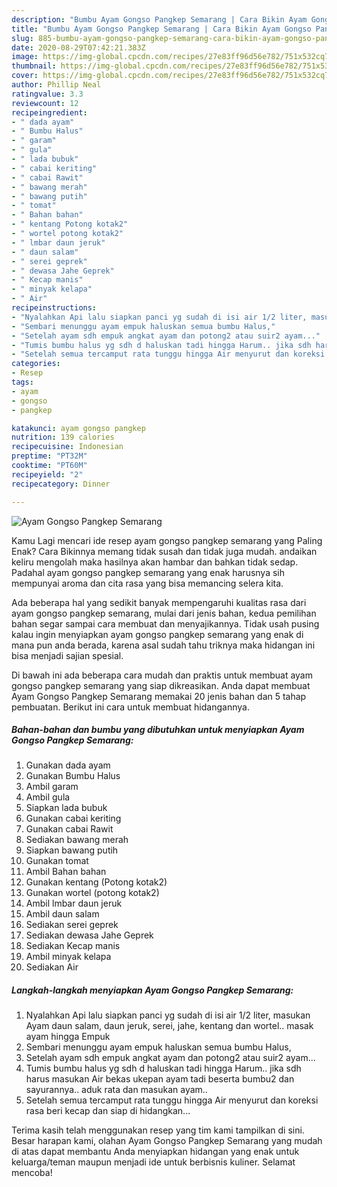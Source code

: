 ```yaml
---
description: "Bumbu Ayam Gongso Pangkep Semarang | Cara Bikin Ayam Gongso Pangkep Semarang Yang Enak dan Simpel"
title: "Bumbu Ayam Gongso Pangkep Semarang | Cara Bikin Ayam Gongso Pangkep Semarang Yang Enak dan Simpel"
slug: 885-bumbu-ayam-gongso-pangkep-semarang-cara-bikin-ayam-gongso-pangkep-semarang-yang-enak-dan-simpel
date: 2020-08-29T07:42:21.383Z
image: https://img-global.cpcdn.com/recipes/27e83ff96d56e782/751x532cq70/ayam-gongso-pangkep-semarang-foto-resep-utama.jpg
thumbnail: https://img-global.cpcdn.com/recipes/27e83ff96d56e782/751x532cq70/ayam-gongso-pangkep-semarang-foto-resep-utama.jpg
cover: https://img-global.cpcdn.com/recipes/27e83ff96d56e782/751x532cq70/ayam-gongso-pangkep-semarang-foto-resep-utama.jpg
author: Phillip Neal
ratingvalue: 3.3
reviewcount: 12
recipeingredient:
- " dada ayam"
- " Bumbu Halus"
- " garam"
- " gula"
- " lada bubuk"
- " cabai keriting"
- " cabai Rawit"
- " bawang merah"
- " bawang putih"
- " tomat"
- " Bahan bahan"
- " kentang Potong kotak2"
- " wortel potong kotak2"
- " lmbar daun jeruk"
- " daun salam"
- " serei geprek"
- " dewasa Jahe Geprek"
- " Kecap manis"
- " minyak kelapa"
- " Air"
recipeinstructions:
- "Nyalahkan Api lalu siapkan panci yg sudah di isi air 1/2 liter, masukan Ayam daun salam, daun jeruk, serei, jahe, kentang dan wortel.. masak ayam hingga Empuk"
- "Sembari menunggu ayam empuk haluskan semua bumbu Halus,"
- "Setelah ayam sdh empuk angkat ayam dan potong2 atau suir2 ayam..."
- "Tumis bumbu halus yg sdh d haluskan tadi hingga Harum.. jika sdh harus masukan Air bekas ukepan ayam tadi beserta bumbu2 dan sayurannya.. aduk rata dan masukan ayam.."
- "Setelah semua tercamput rata tunggu hingga Air menyurut dan koreksi rasa beri kecap dan siap di hidangkan..."
categories:
- Resep
tags:
- ayam
- gongso
- pangkep

katakunci: ayam gongso pangkep 
nutrition: 139 calories
recipecuisine: Indonesian
preptime: "PT32M"
cooktime: "PT60M"
recipeyield: "2"
recipecategory: Dinner

---
```



![Ayam Gongso Pangkep Semarang](https://img-global.cpcdn.com/recipes/27e83ff96d56e782/751x532cq70/ayam-gongso-pangkep-semarang-foto-resep-utama.jpg)

Kamu Lagi mencari ide resep ayam gongso pangkep semarang yang Paling Enak? Cara Bikinnya memang tidak susah dan tidak juga mudah. andaikan keliru mengolah maka hasilnya akan hambar dan bahkan tidak sedap. Padahal ayam gongso pangkep semarang yang enak harusnya sih mempunyai aroma dan cita rasa yang bisa memancing selera kita.



Ada beberapa hal yang sedikit banyak mempengaruhi kualitas rasa dari ayam gongso pangkep semarang, mulai dari jenis bahan, kedua pemilihan bahan segar sampai cara membuat dan menyajikannya. Tidak usah pusing kalau ingin menyiapkan ayam gongso pangkep semarang yang enak di mana pun anda berada, karena asal sudah tahu triknya maka hidangan ini bisa menjadi sajian spesial.


Di bawah ini ada beberapa cara mudah dan praktis untuk membuat ayam gongso pangkep semarang yang siap dikreasikan. Anda dapat membuat Ayam Gongso Pangkep Semarang memakai 20 jenis bahan dan 5 tahap pembuatan. Berikut ini cara untuk membuat hidangannya.

<!--inarticleads1-->

##### Bahan-bahan dan bumbu yang dibutuhkan untuk menyiapkan Ayam Gongso Pangkep Semarang:

1. Gunakan  dada ayam
1. Gunakan  Bumbu Halus
1. Ambil  garam
1. Ambil  gula
1. Siapkan  lada bubuk
1. Gunakan  cabai keriting
1. Gunakan  cabai Rawit
1. Sediakan  bawang merah
1. Siapkan  bawang putih
1. Gunakan  tomat
1. Ambil  Bahan bahan
1. Gunakan  kentang (Potong kotak2)
1. Gunakan  wortel (potong kotak2)
1. Ambil  lmbar daun jeruk
1. Ambil  daun salam
1. Sediakan  serei geprek
1. Sediakan  dewasa Jahe Geprek
1. Sediakan  Kecap manis
1. Ambil  minyak kelapa
1. Sediakan  Air




<!--inarticleads2-->

##### Langkah-langkah menyiapkan Ayam Gongso Pangkep Semarang:

1. Nyalahkan Api lalu siapkan panci yg sudah di isi air 1/2 liter, masukan Ayam daun salam, daun jeruk, serei, jahe, kentang dan wortel.. masak ayam hingga Empuk
1. Sembari menunggu ayam empuk haluskan semua bumbu Halus,
1. Setelah ayam sdh empuk angkat ayam dan potong2 atau suir2 ayam...
1. Tumis bumbu halus yg sdh d haluskan tadi hingga Harum.. jika sdh harus masukan Air bekas ukepan ayam tadi beserta bumbu2 dan sayurannya.. aduk rata dan masukan ayam..
1. Setelah semua tercamput rata tunggu hingga Air menyurut dan koreksi rasa beri kecap dan siap di hidangkan...




Terima kasih telah menggunakan resep yang tim kami tampilkan di sini. Besar harapan kami, olahan Ayam Gongso Pangkep Semarang yang mudah di atas dapat membantu Anda menyiapkan hidangan yang enak untuk keluarga/teman maupun menjadi ide untuk berbisnis kuliner. Selamat mencoba!
